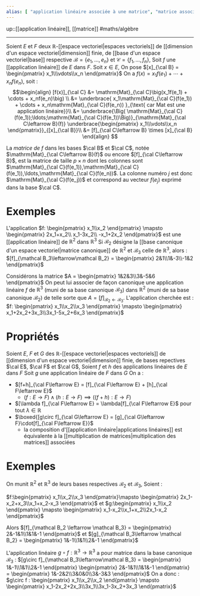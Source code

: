 ```yaml
---
alias: [ "application linéaire associée à une matrice", "matrice associée", "application linéaire associée", "matrice d'un application linéaire" ]
---
```

up::[[application linéaire]], [[matrice]]
#maths/algèbre 

----
Soient $E$ et $F$ deux $\mathbb{R}$-[[espace vectoriel|espaces vectoriels]] de [[dimension d'un espace vectoriel|dimension]] finie, de [[base d'un espace vectoriel|base]] respective $\mathcal B = \{e_1,\ldots,e_n\}$ et $\mathcal C = \{f_1,\ldots,f_n\}$,
Soit $f$ une [[application linéaire]] de $E$ dans $F$.
Soit $x\in E$,
On pose $[x]_{\cal B} = \begin{pmatrix} x_1\\\vdots\\x_n \end{pmatrix}$
On a $f(x) = x_1f(e_1) + \cdots + x_nf(e_n)$, soit :
$$\begin{align}
[f(x)]_{\cal C} &= \mathrm{Mat}_{\cal C}\big(x_1f(e_1) + \cdots + x_nf(e_n)\big) \\
    &= \underbrace{ x_1\mathrm{Mat}_{\cal C}(f(e_1)) + \cdots + x_n\mathrm{Mat}_{\cal C}(f(e_n)) }_{\text{ car Mat est une application linéaire}}\\
    &= \underbrace{\Big( \mathrm{Mat}_{\cal C}(f(e_1));\ldots;\mathrm{Mat}_{\cal C}(f(e_1))\Big)}_{\mathrm{Mat}_{\cal C\leftarrow B}(f)}
       \underbrace{\begin{pmatrix} x_1\\\vdots\\x_n \end{pmatrix}}_{[x]_{\cal B}}\\
    &= [f]_{\cal C\leftarrow B} \times [x]_{\cal B}
\end{align}
$$

La _matrice de $f$_ dans les bases $\cal B$ et $\cal C$, notée $\mathrm{Mat}_{\cal C\leftarrow B}(f)$ ou encore $[f]_{\cal C\leftarrow B}$, est la matrice de taille $p\times n$ dont les colonnes sont $\mathrm{Mat}_{\cal C}(f(e_1)),\mathrm{Mat}_{\cal C}(f(e_1)),\ldots,\mathrm{Mat}_{\cal C}(f(e_n))$.
La colonne numéro $j$ est donc $\mathrm{Mat}_{\cal C}(f(e_j))$ et correspond au vecteur $f(e_j)$ exprimé dans la base $\cal C$.




# Exemples

L'application $f: \begin{pmatrix} x_1\\x_2 \end{pmatrix} \mapsto \begin{pmatrix} 2x_1+x_2\\ x_1-3x_2\\ -x_1+2x_2 \end{pmatrix}$ est une [[application linéaire]] de $\mathbb{R}^2$ dans $\mathbb{R}^3$
Si $\mathcal B_2$ désigne la [[base canonique d'un espace vectoriel|matrice canonique]] de $\mathbb{R}^2$ et $\mathcal B_3$ celle de $\mathbb{R}^3$, alors :
$[f]_{\mathcal B_3\leftarrow\mathcal B_2} = \begin{pmatrix} 2&1\\1&-3\\-1&2 \end{pmatrix}$




Considérons la matrice $A = \begin{pmatrix} 1&2&3\\3&-5&6 \end{pmatrix}$
On peut lui associer de façon canonique une application linéaire $f$ de $\mathbb{R}^3$ (muni de sa base canonique $\mathcal B_3$) dans $\mathbb{R}^2$ (muni de sa base canonique $\mathcal B_2$) de telle sorte que $A = [f]_{\mathcal B_2\leftarrow \mathcal B_3}$.
L'application cherchée est : $f: \begin{pmatrix} x_1\\x_2\\x_3 \end{pmatrix} \mapsto \begin{pmatrix} x_1+2x_2+3x_3\\3x_1-5x_2+6x_3 \end{pmatrix}$



# Propriétés
Soient $E$, $F$ et $G$ des $\mathbb{R}$-[[espace vectoriel|espaces vectoriels]] de [[dimension d'un espace vectoriel|dimension]] finie, de bases repectives $\cal E$, $\cal F$ et $\cal G$,
Soient $f$ et $h$ des applications linéaires de $E$ dans $F$
Soit $g$ une application linéaire de $F$ dans $G$
On a :
 - $[f+h]_{\cal F\leftarrow E} = [f]_{\cal F\leftarrow E} + [h]_{\cal F\leftarrow E}$
     - $(f : E \to F) \wedge (h : E \to F) \implies ((f+h) : E \to F)$
 - $[\lambda f]_{\cal F\leftarrow E} = \lambda[f]_{\cal F\leftarrow E}$ pour tout $\lambda\in\mathbb{R}$
 - $\boxed{[g\circ f]_{\cal G\leftarrow E} = [g]_{\cal G\leftarrow F}\cdot[f]_{\cal F\leftarrow E}}$ 
     -  la composition d'[[application linéaire|applications linéaires]] est équivalente à la [[multiplication de matrices|multiplication des matrices]] associées





# Exemples
On munit $\mathbb{R}^2$ et $\mathbb{R}^3$ de leurs bases respectives $\mathcal B_2$ et $\mathcal B_3$,
Soient :

$f:\begin{pmatrix} x_1\\x_2\\x_3 \end{pmatrix}\mapsto \begin{pmatrix} 2x_1-x_2+x_3\\x_1+x_2-x_3 \end{pmatrix}$ et $g:\begin{pmatrix} x_1\\x_2 \end{pmatrix} \mapsto \begin{pmatrix} x_1-x_2\\x_1+x_2\\2x_1-x_2 \end{pmatrix}$

Alors $[f]_{\mathcal B_2 \leftarrow \mathcal B_3} = \begin{pmatrix} 2&-1&1\\1&1&-1 \end{pmatrix}$ et $[g]_{\mathcal B_3\leftarrow \mathcal B_2} = \begin{pmatrix} 1&-1\\1&1\\2&-1 \end{pmatrix}$

L'application linéaire $g\circ f : \mathbb{R}^3 \rightarrow \mathbb{R}^3$ a pour matrice dans la base canonique $\mathcal B_3$ :
$[g\circ f]_{\mathcal B_3\leftarrow\mathcal B_3} = \begin{pmatrix} 1&-1\\1&1\\2&-1 \end{pmatrix} \begin{pmatrix} 2&-1&1\\1&1&-1 \end{pmatrix} = \begin{pmatrix} 1&-2&2\\3&0&0\\3&-3&3 \end{pmatrix}$
On a donc :
$g\circ f : \begin{pmatrix} x_1\\x_2\\x_2 \end{pmatrix} \mapsto \begin{pmatrix} x_1-2x_2+2x_3\\3x_1\\3x_1-3x_2+3x_3 \end{pmatrix}$


